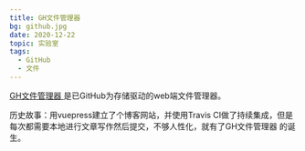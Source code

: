 ```yaml
---
title: GH文件管理器 
bg: github.jpg
date: 2020-12-22
topic: 实验室
tags: 
  - GitHub
  - 文件
---
```


[GH文件管理器 ](https://ace520.github.io/file-manager) 是已GitHub为存储驱动的web端文件管理器。

历史故事：用vuepress建立了个博客网站，并使用Travis CI做了持续集成，但是每次都需要本地进行文章写作然后提交，不够人性化，就有了GH文件管理器 的诞生。


